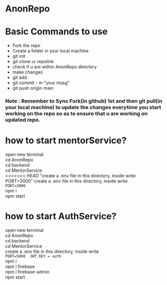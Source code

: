 # AnonRepo 

# Basic Commands to use
- Fork the repo
- Create a folder in your local machine
- git init
- git clone ur repolink
- check if u are within AnonRepo directory
- make changes
- git add .
- git commit - m "your mssg"
- git push origin main

### Note : Remember to Sync Fork(in github) 1st and then git pull(in your local machine) to update the changes everytime you start working on the repo so as to ensure that u are working on updated repo.
 

# how to start mentorService?
open new terminal <br>
cd AnonRepo<br>
cd backend<br>
cd MentorService<br>
<<<<<<< HEAD
"create a .env file in this directory, inside write PORT=3000"
create a .env file in this directory, inside write <br>
`PORT=3000` <br>
npm i <br>
npm start<br>
# how to start AuthService?
open new terminal <br>
cd AnonRepo<br>
cd backend<br>
cd MentorService<br>
create a .env file in this directory, inside write <br>
 `PORT=5000 
JWT_KEY = auth`<br>
npm i <br>
npm i firebase <br>
npm i firebase-admin <br>
npm start<br>
